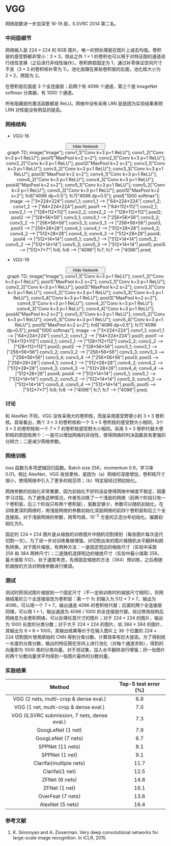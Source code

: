 # VGG

网络层数进一步加深至 16-19 层，ILSVRC 2014 第二名。

### 中间层细节

网络输入是 $224 \times 224$ 的 RGB 图片。唯一的预处理是在图片上减去均值。卷积层的感受野都非常小：$3\times 3$。除此之外 $1\times 1$ 的卷积也可以用于对特征图的通道进行线性变换（之后进行非线性操作）。卷积跨距固定为 1，通过补零保证空间尺寸不变（$3\times 3$ 的卷积核补零为 1）。池化层跟在某些卷积层的后面，池化核大小为 $2\times 2$，跨距为 2。

在卷积层后面是 3 个全连接层；前两个有 4096 个通道，第三个是 ImageNet softmax 分类器，有 1000 个通道。

所有隐藏层的激活函数都是 ReLU。网络中没有采用 LRN 层是因为实验结果表明 LRN 对性能没有明显的提高。

### 网络结构

- VGG-16

<script type="text/javascript" src="../js/mermaid.js"></script>
<script type="text/javascript">
mermaid.initialize({startOnLoad:true});
</script>
<script type="text/javascript">
var is_show = true;
function ClickShowButton()
{
    if (is_show == false)
    {
        document.getElementById('vgg-16-graph').style.display = "block";
        document.getElementById('show-button-vgg-16').innerHTML = "<span id=\"button-left\"><i class=\"demo-icon icon-sitemap\"></i> Hide Network</span><span id=\"button-right\"><i class=\"demo-icon icon-down-open\"></i></span></button></center></center>";
        is_show = true;
    }
    else
    {
        document.getElementById('vgg-16-graph').style.display = "none";
        document.getElementById('show-button-vgg-16').innerHTML = "<span id=\"button-left\"><i class=\"demo-icon icon-sitemap\"></i> Show Network</span><span id=\"button-right\"><i class=\"demo-icon icon-down-open\"></i></span></button></center></center>";
        is_show = false;
    }
}
</script>
<center><button class="button show" id="show-button-vgg-16" onclick="ClickShowButton()">
<span id="button-left">
<i class="demo-icon icon-sitemap"></i> Hide Network
</span>
<span id="button-right">
<i class="demo-icon icon-down-open"></i>
</span></button></center>
<center>
<div class="mermaid" id="vgg-16-graph" style="display: block">
graph TD;
image["Image"];
conv1_1["Conv k=3 p=1 ReLU"];
conv1_2["Conv k=3 p=1 ReLU"];
pool1["MaxPool k=2 s=2"];
conv2_1["Conv k=3 p=1 ReLU"];
conv2_2["Conv k=3 p=1 ReLU"];
pool2["MaxPool k=2 s=2"];
conv3_1["Conv k=3 p=1 ReLU"];
conv3_2["Conv k=3 p=1 ReLU"];
conv3_3["Conv k=3 p=1 ReLU"];
pool3["MaxPool k=2 s=2"];
conv4_1["Conv k=3 p=1 ReLU"];
conv4_2["Conv k=3 p=1 ReLU"];
conv4_3["Conv k=3 p=1 ReLU"];
pool4["MaxPool k=2 s=2"];
conv5_1["Conv k=3 p=1 ReLU"];
conv5_2["Conv k=3 p=1 ReLU"];
conv5_3["Conv k=3 p=1 ReLU"];
pool5["MaxPool k=2 s=2"];
fc6["4096 dp=0.5"];
fc7["4096 dp=0.5"];
pred["1000 softmax"];
image --> |"3*224*224"| conv1_1;
conv1_1 --> |"64*224*224"| conv1_2;
conv1_2 --> |"64*224*224"| pool1;
pool1 --> |"64*112*112"| conv2_1;
conv2_1 --> |"128*112*112"| conv2_2;
conv2_2 --> |"128*112*112"| pool2;
pool2 --> |"128*56*56"| conv3_1;
conv3_1 --> |"256*56*56"| conv3_2;
conv3_2 --> |"256*56*56"| conv3_3;
conv3_3 --> |"256*56*56"| pool3;
pool3 --> |"256*28*28"| conv4_1;
conv4_1 --> |"512*28*28"| conv4_2;
conv4_2 --> |"512*28*28"| conv4_3;
conv4_3 --> |"512*28*28"| pool4;
pool4 --> |"512*14*14"| conv5_1;
conv5_1 --> |"512*14*14"| conv5_2;
conv5_2 --> |"512*14*14"| conv5_3;
conv5_3 --> |"512*14*14"| pool5;
pool5 --> |"512*7*7"| fc6;
fc6 --> |"4096"| fc7;
fc7 --> |"4096"| pred;
</div>
</center>

- VGG-19

<script type="text/javascript" src="../js/mermaid.js"></script>
<script type="text/javascript">
mermaid.initialize({startOnLoad:true});
</script>
<script type="text/javascript">
var is_show = true;
function ClickShowButton()
{
    if (is_show == false)
    {
        document.getElementById('vgg-19-graph').style.display = "block";
        document.getElementById('show-button-vgg-19').innerHTML = "<span id=\"button-left\"><i class=\"demo-icon icon-sitemap\"></i> Hide Network</span><span id=\"button-right\"><i class=\"demo-icon icon-down-open\"></i></span></button></center></center>";
        is_show = true;
    }
    else
    {
        document.getElementById('vgg-19-graph').style.display = "none";
        document.getElementById('show-button-vgg-19').innerHTML = "<span id=\"button-left\"><i class=\"demo-icon icon-sitemap\"></i> Show Network</span><span id=\"button-right\"><i class=\"demo-icon icon-down-open\"></i></span></button></center></center>";
        is_show = false;
    }
}
</script>
<center><button class="button show" id="show-button-vgg-19" onclick="ClickShowButton()">
<span id="button-left">
<i class="demo-icon icon-sitemap"></i> Hide Network
</span>
<span id="button-right">
<i class="demo-icon icon-down-open"></i>
</span></button></center>
<center>
<div class="mermaid" id="vgg-19-graph" style="display: block">
graph TD;
image["Image"];
conv1_1["Conv k=3 p=1 ReLU"];
conv1_2["Conv k=3 p=1 ReLU"];
pool1["MaxPool k=2 s=2"];
conv2_1["Conv k=3 p=1 ReLU"];
conv2_2["Conv k=3 p=1 ReLU"];
pool2["MaxPool k=2 s=2"];
conv3_1["Conv k=3 p=1 ReLU"];
conv3_2["Conv k=3 p=1 ReLU"];
conv3_3["Conv k=3 p=1 ReLU"];
conv3_4["Conv k=3 p=1 ReLU"];
pool3["MaxPool k=2 s=2"];
conv4_1["Conv k=3 p=1 ReLU"];
conv4_2["Conv k=3 p=1 ReLU"];
conv4_3["Conv k=3 p=1 ReLU"];
conv4_4["Conv k=3 p=1 ReLU"];
pool4["MaxPool k=2 s=2"];
conv5_1["Conv k=3 p=1 ReLU"];
conv5_2["Conv k=3 p=1 ReLU"];
conv5_3["Conv k=3 p=1 ReLU"];
conv5_4["Conv k=3 p=1 ReLU"];
pool5["MaxPool k=2 s=2"];
fc6["4096 dp=0.5"];
fc7["4096 dp=0.5"];
pred["1000 softmax"];
image --> |"3*224*224"| conv1_1;
conv1_1 --> |"64*224*224"| conv1_2;
conv1_2 --> |"64*224*224"| pool1;
pool1 --> |"64*112*112"| conv2_1;
conv2_1 --> |"128*112*112"| conv2_2;
conv2_2 --> |"128*112*112"| pool2;
pool2 --> |"128*56*56"| conv3_1;
conv3_1 --> |"256*56*56"| conv3_2;
conv3_2 --> |"256*56*56"| conv3_3;
conv3_3 --> |"256*56*56"| conv3_4;
conv3_4 --> |"256*56*56"| pool3;
pool3 --> |"256*28*28"| conv4_1;
conv4_1 --> |"512*28*28"| conv4_2;
conv4_2 --> |"512*28*28"| conv4_3;
conv4_3 --> |"512*28*28"| conv4_4;
conv4_4 --> |"512*28*28"| pool4;
pool4 --> |"512*14*14"| conv5_1;
conv5_1 --> |"512*14*14"| conv5_2;
conv5_2 --> |"512*14*14"| conv5_3;
conv5_3 --> |"512*14*14"| conv5_4;
conv5_4 --> |"512*14*14"| pool5;
pool5 --> |"512*7*7"| fc6;
fc6 --> |"4096"| fc7;
fc7 --> |"4096"| pred;
</div>
</center>

### 讨论

和 AlexNet 不同，VGG 没有采用大的卷积核，而是采用感受野更小的 $3\times 3$ 卷积核。容易看出，两个 $3\times 3$ 的卷积核和一个 $5\times 5$ 卷积核的感受野大小相同，3个 $3\times 3$ 的卷积核和一个 $7\times 7$ 的卷积核感受野大小相同。采用 $3\times 3$ 卷积代替大卷积核的原因有两个：一是可以增加网络的非线性，使得网络的判决函数具有更强的分辨力；二是减少网络参数。

### 网络训练

loss 函数为多项逻辑回归函数。Batch size 256，momentum 0.9，学习率 0.01。相比 AlexNet，VGG 收敛更快，是因为（a）网络的深度增加，卷积核尺寸很小，使得网络中引入了更多的规范项；（b）特定层经过预初始化。

网络参数的初始化非常重要，因为初始化不好的话会使得网络中梯度不稳定，阻塞学习过程。为了避免这种情况，作者先训练了一个浅层的网络（前两个阶段只有一个卷积层，后三个阶段只有两个卷积层），层数足够少，参数可以随机初始化。在训练更深的网络时，用浅层网络的参数初始化深层网络的前四个卷积层和后三个全连接层。对于浅层网络的参数，用零均值，$10^{-2}$ 方差的正态分布初始化。偏置初始化为0。

固定的 $224 \times 224$ 图片是从缩放的训练图片中随机切割得到（每张图片每次迭代切割一次）。为了进一步对训练集做增强，对切割出来的图片做随机水平翻转和颜色转换。对于图片缩放，有两种方法：一是固定短边的缩放尺寸（实验中采取 256 和 384 两种尺寸）；二是随机选择短边的缩放尺寸（实验中最小值取 256，最大值取 512）。处于速度考虑，先用固定缩放的方法（384）预训练，之后用随机缩放的方法对网络参数进行微调。

### 测试

测试时把测试图片缩放到一个固定尺寸（不一定和训练时的缩放尺寸相同）。将网络结尾的三个全连接层改为卷积层：第一个 fc 的输入为 $512\times 7\times 7$，输出为 4096，可以用一个 $7\times 7$，输出通道 4096 的卷积核代替；后面的两个全连接层同理，可以用 $1\times 1$，输出通道为 4096 / 1000 的全连接层代替。经过修改结构后网络变为全卷积网络，可以处理任意尺寸的图片；对于 $224\times 224$ 的图片，输出为 1000 长度的分类分数；对于大于 $224\times 224$ 的图片，如 $384\times 384$ 的图片，其输出为 $6\times 6\times 1000$，其输出结果等价于在输入图片上 36 个位置的 $224\times 224$ 切割图片使用原始的 CNN 得到分类分数，计算效率有巨大提高。为了得到统一长度的分类分数，输出的特征图在空间上进行池化（对每个通道求和），得到的向量即为 1000 类的分类向量。对于测试集，加入水平翻转进行增强；同一张图片的两个分数向量求平均得到一张图片最终的分数向量。

### 实验结果

|Method|Top-5 test error (%)|
|:-:|:-:|
|VGG (2 nets, multi-crop & dense eval.)|6.8|
|VGG (1 net, multi-crop & dense eval.)|7.0|
|VGG (ILSVRC submission, 7 nets, dense eval.)|7.3|
|GoogLeNet (1 net)|7.9|
|GoogLeNet (7 nets)|6.7|
|SPPNet (11 nets)|8.1|
|SPPNet (1 net)|9.1|
|Clarifai(multiple nets)|11.7|
|Clarifai(1 net)|12.5|
|ZFNet (6 nets)|14.8|
|ZFNet (1 net)|16.1|
|OverFeat (7 nets)|13.6|
|AlexNet (5 nets)|16.4|

### 参考文献

1. K. Simonyan and A. Zisserman. Very deep convolutional networks for large-scale image recognition. In ICLR, 2015.
